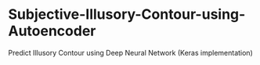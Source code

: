 # Subjective-Illusory-Contour-using-Autoencoder
Predict Illusory Contour using Deep Neural Network (Keras implementation)
